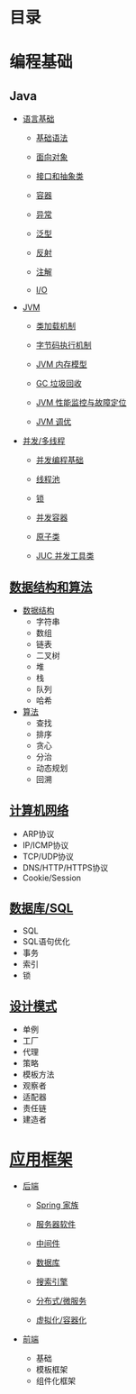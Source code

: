 # 目录

# 编程基础

## Java

- [语言基础]()

  - [基础语法](java/language-based/basic.md)

  - [面向对象](java/language-based/Object-oriented.md)

  - [接口和抽象类](java/language-based/interface.md)

  - [容器](java/language-based/collection.md)

  - [异常]()

  - [泛型]()

  - [反射]()

  - [注解]()

  - [I/O]()

- [JVM]()

  - [类加载机制]()
    
  - [字节码执行机制]()
    
  - [JVM 内存模型]()
    
  - [GC 垃圾回收]()
    
  - [JVM 性能监控与故障定位]()
    
  - [JVM 调优]()
  
- [并发/多线程]()

  - [并发编程基础]()

  - [线程池]()

  - [锁]()

  - [并发容器]()

  - [原子类]()

  - [JUC 并发工具类]()

## [数据结构和算法]()

- [数据结构]()
  - 字符串
  - 数组
  - 链表
  - 二叉树
  - 堆
  - 栈
  - 队列
  - 哈希
- [算法]()
  - 查找
  - 排序
  - 贪心
  - 分治
  - 动态规划
  - 回溯

## [计算机网络]()

- ARP协议
- IP/ICMP协议
- TCP/UDP协议
- DNS/HTTP/HTTPS协议
- Cookie/Session

## [数据库/SQL]()

- SQL
- SQL语句优化
- 事务
- 索引
- 锁

## [设计模式]()

- 单例
- 工厂
- 代理
- 策略
- 模板方法
- 观察者
- 适配器
- 责任链
- 建造者

# [应用框架]()

- [后端]()

  - [Spring 家族]()

  - [服务器软件]()

  - [中间件]()

  - [数据库]()

  - [搜索引擎]()

  - [分布式/微服务]()

  - [虚拟化/容器化]()
- [前端]()
  - 基础
  - 模板框架
  - 组件化框架



